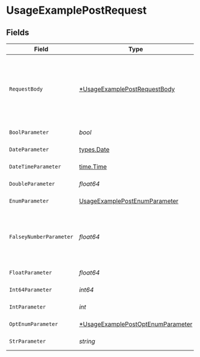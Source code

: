 # UsageExamplePostRequest


## Fields

| Field                                                                                            | Type                                                                                             | Required                                                                                         | Description                                                                                      | Example                                                                                          |
| ------------------------------------------------------------------------------------------------ | ------------------------------------------------------------------------------------------------ | ------------------------------------------------------------------------------------------------ | ------------------------------------------------------------------------------------------------ | ------------------------------------------------------------------------------------------------ |
| `RequestBody`                                                                                    | [*UsageExamplePostRequestBody](../../models/operations/usageexamplepostrequestbody.md)           | :heavy_minus_sign:                                                                               | A request body that contains fields with different formats for testing example generation        |                                                                                                  |
| `BoolParameter`                                                                                  | *bool*                                                                                           | :heavy_check_mark:                                                                               | A boolean parameter                                                                              | false                                                                                            |
| `DateParameter`                                                                                  | [types.Date](../../types/date.md)                                                                | :heavy_check_mark:                                                                               | A date parameter                                                                                 | 2020-01-01                                                                                       |
| `DateTimeParameter`                                                                              | [time.Time](https://pkg.go.dev/time#Time)                                                        | :heavy_check_mark:                                                                               | A date time parameter                                                                            | 2020-01-01T00:00:00Z                                                                             |
| `DoubleParameter`                                                                                | *float64*                                                                                        | :heavy_check_mark:                                                                               | A double parameter                                                                               | 2.2222222                                                                                        |
| `EnumParameter`                                                                                  | [UsageExamplePostEnumParameter](../../models/operations/usageexamplepostenumparameter.md)        | :heavy_check_mark:                                                                               | An enum parameter                                                                                | value3                                                                                           |
| `FalseyNumberParameter`                                                                          | *float64*                                                                                        | :heavy_check_mark:                                                                               | A number parameter that contains a falsey example value                                          | 0                                                                                                |
| `FloatParameter`                                                                                 | *float64*                                                                                        | :heavy_check_mark:                                                                               | A float parameter                                                                                | 1.1                                                                                              |
| `Int64Parameter`                                                                                 | *int64*                                                                                          | :heavy_check_mark:                                                                               | An int64 parameter                                                                               | 111111                                                                                           |
| `IntParameter`                                                                                   | *int*                                                                                            | :heavy_check_mark:                                                                               | An integer parameter                                                                             | 1                                                                                                |
| `OptEnumParameter`                                                                               | [*UsageExamplePostOptEnumParameter](../../models/operations/usageexamplepostoptenumparameter.md) | :heavy_minus_sign:                                                                               | An enum parameter                                                                                | value3                                                                                           |
| `StrParameter`                                                                                   | *string*                                                                                         | :heavy_check_mark:                                                                               | A string parameter                                                                               | example 1                                                                                        |